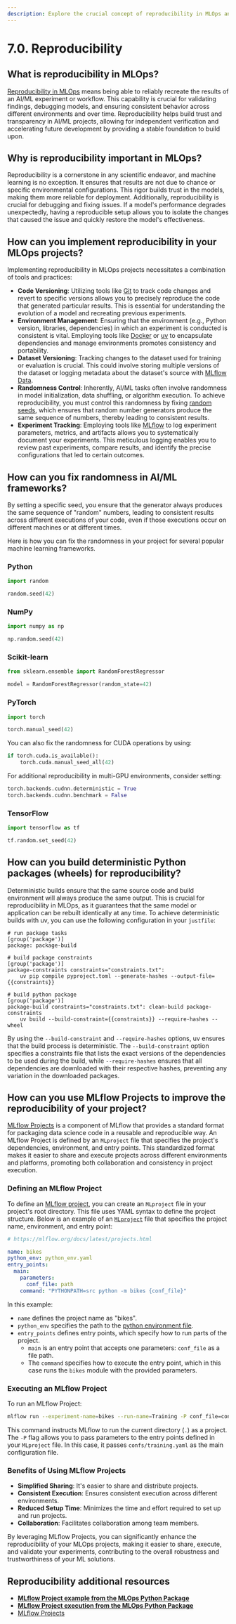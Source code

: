 ```yaml
---
description: Explore the crucial concept of reproducibility in MLOps and learn how to achieve it using tools and practices. Understand the role of versioning, environment management, and experiment tracking in ensuring consistent and verifiable results.
---
```


# 7.0. Reproducibility

## What is reproducibility in MLOps?

[Reproducibility in MLOps](https://neptune.ai/blog/how-to-solve-reproducibility-in-ml) means being able to reliably recreate the results of an AI/ML experiment or workflow. This capability is crucial for validating findings, debugging models, and ensuring consistent behavior across different environments and over time. Reproducibility helps build trust and transparency in AI/ML projects, allowing for independent verification and accelerating future development by providing a stable foundation to build upon.

## Why is reproducibility important in MLOps?

Reproducibility is a cornerstone in any scientific endeavor, and machine learning is no exception. It ensures that results are not due to chance or specific environmental configurations. This rigor builds trust in the models, making them more reliable for deployment. Additionally, reproducibility is crucial for debugging and fixing issues. If a model's performance degrades unexpectedly, having a reproducible setup allows you to isolate the changes that caused the issue and quickly restore the model's effectiveness.

## How can you implement reproducibility in your MLOps projects?

Implementing reproducibility in MLOps projects necessitates a combination of tools and practices:

- **Code Versioning**: Utilizing tools like [Git](https://git-scm.com/) to track code changes and revert to specific versions allows you to precisely reproduce the code that generated particular results. This is essential for understanding the evolution of a model and recreating previous experiments.
- **Environment Management**: Ensuring that the environment (e.g., Python version, libraries, dependencies) in which an experiment is conducted is consistent is vital. Employing tools like [Docker](https://www.docker.com/) or [uv](https://docs.astral.sh/uv/) to encapsulate dependencies and manage environments promotes consistency and portability.
- **Dataset Versioning**: Tracking changes to the dataset used for training or evaluation is crucial. This could involve storing multiple versions of the dataset or logging metadata about the dataset's source with [MLflow Data](https://mlflow.org/docs/latest/python_api/mlflow.data.html).
- **Randomness Control**: Inherently, AI/ML tasks often involve randomness in model initialization, data shuffling, or algorithm execution. To achieve reproducibility, you must control this randomness by fixing [random seeds](https://en.wikipedia.org/wiki/Random_seed), which ensures that random number generators produce the same sequence of numbers, thereby leading to consistent results.
- **Experiment Tracking**: Employing tools like [MLflow](https://mlflow.org/) to log experiment parameters, metrics, and artifacts allows you to systematically document your experiments. This meticulous logging enables you to review past experiments, compare results, and identify the precise configurations that led to certain outcomes.

## How can you fix randomness in AI/ML frameworks?

By setting a specific seed, you ensure that the generator always produces the same sequence of "random" numbers, leading to consistent results across different executions of your code, even if those executions occur on different machines or at different times.

Here is how you can fix the randomness in your project for several popular machine learning frameworks.

### Python

```python
import random

random.seed(42)
```

### NumPy

```python
import numpy as np

np.random.seed(42)
```

### Scikit-learn

```python
from sklearn.ensemble import RandomForestRegressor

model = RandomForestRegressor(random_state=42)
```

### PyTorch

```python
import torch

torch.manual_seed(42)
```

You can also fix the randomness for CUDA operations by using:

```python
if torch.cuda.is_available():
    torch.cuda.manual_seed_all(42)
```

For additional reproducibility in multi-GPU environments, consider setting:

```python
torch.backends.cudnn.deterministic = True
torch.backends.cudnn.benchmark = False
```

### TensorFlow

```python
import tensorflow as tf

tf.random.set_seed(42)
```

## How can you build deterministic Python packages (wheels) for reproducibility?

Deterministic builds ensure that the same source code and build environment will always produce the same output. This is crucial for reproducibility in MLOps, as it guarantees that the same model or application can be rebuilt identically at any time. To achieve deterministic builds with uv, you can use the following configuration in your `justfile`:

```
# run package tasks
[group('package')]
package: package-build

# build package constraints
[group('package')]
package-constraints constraints="constraints.txt":
	uv pip compile pyproject.toml --generate-hashes --output-file={{constraints}}

# build python package
[group('package')]
package-build constraints="constraints.txt": clean-build package-constraints
	uv build --build-constraint={{constraints}} --require-hashes --wheel
```

By using the `--build-constraint` and `--require-hashes` options, uv ensures that the build process is deterministic. The `--build-constraint` option specifies a constraints file that lists the exact versions of the dependencies to be used during the build, while `--require-hashes` ensures that all dependencies are downloaded with their respective hashes, preventing any variation in the downloaded packages.

## How can you use MLflow Projects to improve the reproducibility of your project?

[MLflow Projects](https://mlflow.org/docs/latest/projects.html) is a component of MLflow that provides a standard format for packaging data science code in a reusable and reproducible way. An MLflow Project is defined by an `MLproject` file that specifies the project's dependencies, environment, and entry points. This standardized format makes it easier to share and execute projects across different environments and platforms, promoting both collaboration and consistency in project execution.

### Defining an MLflow Project

To define an [MLflow project](https://mlflow.org/docs/latest/projects.html), you can create an `MLproject` file in your project's root directory. This file uses YAML syntax to define the project structure. Below is an example of an [`MLproject`](https://github.com/fmind/mlops-python-package/blob/main/MLproject) file that specifies the project name, environment, and entry point:

```yaml
# https://mlflow.org/docs/latest/projects.html

name: bikes
python_env: python_env.yaml
entry_points:
  main:
    parameters:
      conf_file: path
    command: "PYTHONPATH=src python -m bikes {conf_file}"
```

In this example:

- `name` defines the project name as "bikes".
- `python_env` specifies the path to the [python environment file](https://github.com/fmind/mlops-python-package/blob/main/python_env.yaml).
- `entry_points` defines entry points, which specify how to run parts of the project.
    - `main` is an entry point that accepts one parameters: `conf_file` as a file path.
    - The `command` specifies how to execute the entry point, which in this case runs the `bikes` module with the provided parameters.

### Executing an MLflow Project

To run an MLflow Project:

```bash
mlflow run --experiment-name=bikes --run-name=Training -P conf_file=confs/training.yaml ."
```

This command instructs MLflow to run the current directory (`.`) as a project. The `-P` flag allows you to pass parameters to the entry points defined in your `MLproject` file. In this case, it passes `confs/training.yaml` as the main configuration file.

### Benefits of Using MLflow Projects

- **Simplified Sharing**: It's easier to share and distribute projects.
- **Consistent Execution**: Ensures consistent execution across different environments.
- **Reduced Setup Time**: Minimizes the time and effort required to set up and run projects.
- **Collaboration**: Facilitates collaboration among team members.

By leveraging MLflow Projects, you can significantly enhance the reproducibility of your MLOps projects, making it easier to share, execute, and validate your experiments, contributing to the overall robustness and trustworthiness of your ML solutions.

## Reproducibility additional resources

- **[MLflow Project example from the MLOps Python Package](https://github.com/fmind/mlops-python-package/blob/main/MLproject)**
- **[MLflow Project execution from the MLOps Python Package](https://github.com/fmind/mlops-python-package/blob/main/tasks/project)**
- [MLflow Projects](https://mlflow.org/docs/latest/projects.html)
